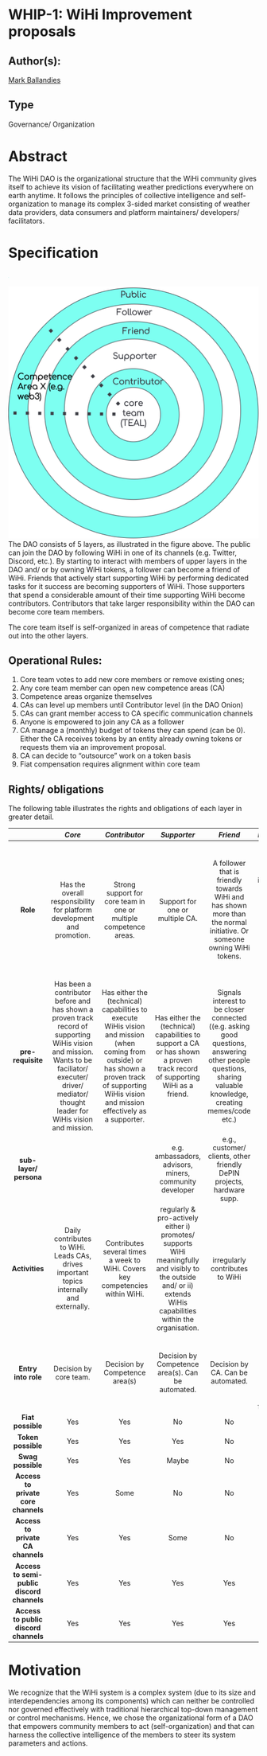 # WHIP-1: WiHi Improvement proposals

## Author(s):

[Mark Ballandies]()

## Type

Governance/ Organization

# Abstract 
The WiHi DAO is the organizational structure that the WiHi community gives itself to achieve its vision of facilitating weather predictions everywhere on earth anytime. It follows the principles of collective intelligence and self-organization to manage its complex 3-sided market consisting of weather data providers, data consumers and platform maintainers/ developers/ facilitators. 

# Specification 

<img src="../0_images/wihi_DAO_onion.png" alt="drawing" width="1" height="1"/>

![WiHi DAO onion](../0_images/wihi_DAO_onion.png)
The DAO consists of 5 layers, as illustrated in the figure above. The public can join the DAO by following WiHi in one of its channels (e.g. Twitter, Discord, etc.). By starting to interact with members of upper layers in the DAO and/ or by owning WiHi tokens, a follower can become a friend of WiHi. Friends that actively start supporting WiHi by performing dedicated tasks for it success are becoming supporters of WiHi. Those supporters that spend a considerable amount of their time supporting WiHi become contributors. Contributors that take larger responsibility within the DAO can become core team members.

The core team itself is self-organized in areas of competence that radiate out into the other layers.

## Operational Rules:
1. Core team votes to add new core members or remove existing ones;
2. Any core team member can open new competence areas (CA)
3. Competence areas organize themselves
4. CAs can level up members until Contributor level (in the DAO Onion)
5. CAs can grant member access to CA specific communication channels 
5. Anyone is empowered to join any CA as a follower
6. CA manage a (monthly) budget of tokens they can spend (can be 0). Either the CA receives tokens by an entity already owning tokens or requests them via an improvement proposal.
7. CA can decide to “outsource” work on a token basis
8. Fiat compensation requires alignment within core team

## Rights/ obligations
The following table illustrates the rights and obligations of each layer in greater detail. 

|                                            |                                                                                                      _Core_                                                                                                     |                                                                                               _Contributor_                                                                                               |                                                                             _Supporter_                                                                             |                                                                            _Friend_                                                                           |                                              _Follower_                                              |
|:------------------------------------------:|:---------------------------------------------------------------------------------------------------------------------------------------------------------------------------------------------------------------:|:---------------------------------------------------------------------------------------------------------------------------------------------------------------------------------------------------------:|:-------------------------------------------------------------------------------------------------------------------------------------------------------------------:|:-------------------------------------------------------------------------------------------------------------------------------------------------------------:|:----------------------------------------------------------------------------------------------------:|
|                  **Role**                  |                                                                     Has the overall responsibility for platform development and promotion.                                                                      |                                                                     Strong support for core team in one or multiple competence areas.                                                                     |                                                                   Support for one or multiple CA.                                                                   |                    A follower that is friendly towards WiHi  and has shown more than the normal initiative. Or someone owning WiHi tokens.                    | Want to learn more/ are intrigued about WiHi. Anyone can become a follower out of their own power. |
|              **pre-requisite**             | Has been a contributor before and has shown a proven track record of  supporting WiHis vision and mission.  Wants to be faciliator/ executer/  driver/ mediator/ thought leader for  WiHis vision and mission.  | Has either the (technical) capabilities to execute WiHis vision and mission (when coming from outside) or has shown a  proven track of supporting WiHis vision  and mission effectively as a supporter. |                     Has either the (technical) capabilities to support a CA or has shown a proven track record of supporting WiHi as a friend.                    | Signals interest to be closer connected ((e.g. asking good questions, answering other people questions, sharing valuable knowledge, creating memes/code etc.) |                                                 None                                                 |
|           **sub-layer/ persona**           |                                                                                                                                                                                                                 |                                                                                                                                                                                                           |                                                       e.g. ambassadors, advisors, miners, community developer                                                       |                                             e.g., customer/ clients, other friendly DePIN projects, hardware supp.                                            |                                                                                                      |
|               **Activities**               |                                                             Daily contributes to WiHi. Leads CAs, drives important topics internally and externally.                                                            |                                                              Contributes several times a week to WiHi. Covers key competencies within WiHi.                                                             | regularly & pro-actively either i) promotes/ supports WiHi meaningfully and visibly to the outside and/ or ii) extends  WiHis capabilities within the organisation. |                                                               irregularly contributes to WiHi                                                               |                                    Informs him/ herself on WiHi.                                   |
|             **Entry into role**            |                                                                                              Decision by core team.                                                                                             |                                                                                       Decision by Competence area(s)                                                                                      |                                                       Decision by Competence area(s).  Can be automated.                                                       |                                                               Decision by CA. Can be automated.                                                               |                   self-action (by joining discord/ mailing list/ twitter follower)                   |
|              **Fiat possible**             |                                                                                                       Yes                                                                                                       |                                                                                                    Yes                                                                                                    |                                                                                  No                                                                                 |                                                                               No                                                                              |                                                  No                                                  |
|             **Token possible**             |                                                                                                       Yes                                                                                                       |                                                                                                    Yes                                                                                                    |                                                                                 Yes                                                                                 |                                                                               No                                                                              |                                                  No                                                  |
|              **Swag possible**             |                                                                                                       Yes                                                                                                       |                                                                                                    Yes                                                                                                    |                                                                                Maybe                                                                                |                                                                               No                                                                              |                                                  No                                                  |
|  **Access to private core channels**  |                                                                                                       Yes                                                                                                       |                                                                                                    Some                                                                                                   |                                                                                  No                                                                                 |                                                                               No                                                                              |                                                  No                                                  |
|      **Access to private CA channels**     |                                                                                                       Yes                                                                                                       |                                                                                                    Yes                                                                                                    |                                                                                 Some                                                                                |                                                                               No                                                                              |                                                  No                                                  |
| **Access to semi-public discord channels** |                                                                                                       Yes                                                                                                       |                                                                                                    Yes                                                                                                    |                                                                                 Yes                                                                                 |                                                                              Yes                                                                              |                                                  No                                                  |
|    **Access to public discord channels**   |   Yes                                                                                                                                                                                                              |         Yes                                                                                                                                                                                                  | Yes                                                                                                                                                                    |       Yes                                                                                                                                                        |    Yes                                                                                                  |


# Motivation
We recognize that the WiHi system is a complex system (due to its size and interdependencies among its components) which can neither be controlled nor governed effectively with traditional hierarchical top-down management or control mechanisms. Hence, we chose the organizational form of a DAO that empowers community members to act (self-organization) and that can harness the collective intelligence of the members to steer its system parameters and actions. 


